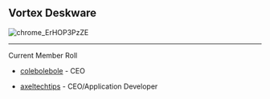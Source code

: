 Vortex Deskware
---
![chrome_ErHOP3PzZE](https://github.com/user-attachments/assets/c159c6e2-069c-4ce7-bea7-0eeea9257164)

---
Current Member Roll
- <p><a href="https://github.com/colebolebole">colebolebole</a> - CEO</p>
- <p><a href="https://github.com/axeltechtips">axeltechtips</a> - CEO/Application Developer</p>
